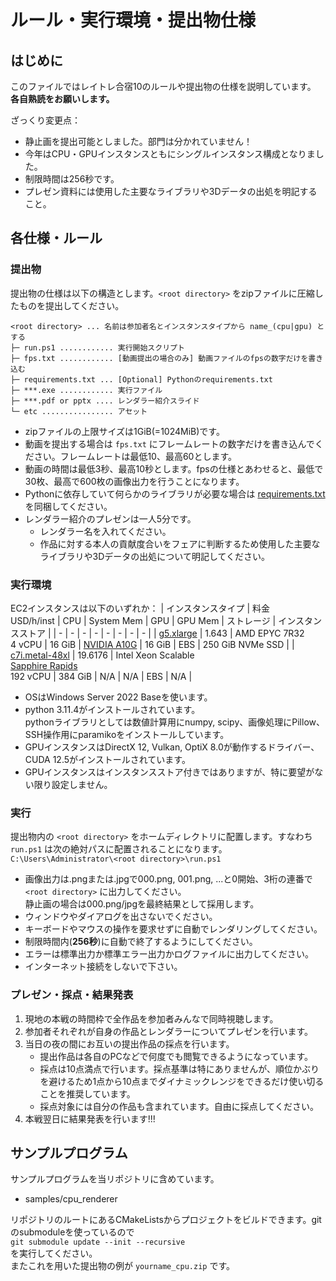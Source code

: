# ルール・実行環境・提出物仕様

## はじめに
このファイルではレイトレ合宿10のルールや提出物の仕様を説明しています。\
**各自熟読をお願いします。**

ざっくり変更点：

- 静止画を提出可能としました。部門は分かれていません！
- 今年はCPU・GPUインスタンスともにシングルインスタンス構成となりました。
- 制限時間は256秒です。
- プレゼン資料には使用した主要なライブラリや3Dデータの出処を明記すること。


## 各仕様・ルール

### 提出物
提出物の仕様は以下の構造とします。`<root directory>` をzipファイルに圧縮したものを提出してください。

```
<root directory> ... 名前は参加者名とインスタンスタイプから name_(cpu|gpu) とする
├─ run.ps1 ............ 実行開始スクリプト
├─ fps.txt ............ [動画提出の場合のみ] 動画ファイルのfpsの数字だけを書き込む
├─ requirements.txt ... [Optional] Pythonのrequirements.txt
├─ ***.exe ............ 実行ファイル
├─ ***.pdf or pptx .... レンダラー紹介スライド
└─ etc ................ アセット
```

- zipファイルの上限サイズは1GiB(=1024MiB)です。
- 動画を提出する場合は `fps.txt` にフレームレートの数字だけを書き込んでください。フレームレートは最低10、最高60とします。
- 動画の時間は最低3秒、最高10秒とします。fpsの仕様とあわせると、最低で30枚、最高で600枚の画像出力を行うことになります。
- Pythonに依存していて何らかのライブラリが必要な場合は [requirements.txt](https://note.nkmk.me/python-pip-install-requirements/) を同梱してください。
- レンダラー紹介のプレゼンは一人5分です。
  - レンダラー名を入れてください。
  - 作品に対する本人の貢献度合いをフェアに判断するため使用した主要なライブラリや3Dデータの出処について明記してください。

### 実行環境

EC2インスタンスは以下のいずれか：
| インスタンスタイプ | 料金<br/>USD/h/inst | CPU | System Mem | GPU | GPU Mem | ストレージ | インスタンスストア |
| - | - | - | - | - | - | - | - |
| [g5.xlarge](https://aws.amazon.com/jp/ec2/instance-types/g5/) | 1.643 | AMD EPYC 7R32<br>4 vCPU | 16 GiB | [NVIDIA A10G](https://www.nvidia.com/ja-jp/data-center/products/a10-gpu/) | 16 GiB | EBS | 250 GiB NVMe SSD |
| [c7i.metal-48xl](https://aws.amazon.com/jp/ec2/instance-types/c7i/) | 19.6176 | Intel Xeon Scalable<br/>[Sapphire Rapids](https://www.intel.co.jp/content/www/jp/ja/products/docs/processors/xeon-accelerated/4th-gen-xeon-scalable-processors.html)<br>192 vCPU | 384 GiB | N/A | N/A | EBS | N/A |

- OSはWindows Server 2022 Baseを使います。
- python 3.11.4がインストールされています。\
  pythonライブラリとしては数値計算用にnumpy, scipy、画像処理にPillow、SSH操作用にparamikoをインストールしています。
- GPUインスタンスはDirectX 12, Vulkan, OptiX 8.0が動作するドライバー、CUDA 12.5がインストールされています。
- GPUインスタンスはインスタンスストア付きではありますが、特に要望がない限り設定しません。

### 実行

提出物内の `<root directory>` をホームディレクトリに配置します。すなわち `run.ps1` は次の絶対パスに配置されることになります。\
`C:\Users\Administrator\<root directory>\run.ps1`

- 画像出力は.pngまたは.jpgで000.png, 001.png, ...と0開始、3桁の連番で `<root directory>` に出力してください。\
  静止画の場合は000.png/jpgを最終結果として採用します。
- ウィンドウやダイアログを出さないでください。
- キーボードやマウスの操作を要求せずに自動でレンダリングしてください。
- 制限時間内(**256秒**)に自動で終了するようにしてください。
- エラーは標準出力か標準エラー出力かログファイルに出力してください。
- インターネット接続をしないで下さい。

### プレゼン・採点・結果発表
1. 現地の本戦の時間枠で全作品を参加者みんなで同時視聴します。
1. 参加者それぞれが自身の作品とレンダラーについてプレゼンを行います。
1. 当日の夜の間にお互いの提出作品の採点を行います。
   - 提出作品は各自のPCなどで何度でも閲覧できるようになっています。
   - 採点は10点満点で行います。採点基準は特にありませんが、順位かぶりを避けるため1点から10点までダイナミックレンジをできるだけ使い切ることを推奨しています。
   - 採点対象には自分の作品も含まれています。自由に採点してください。
1. 本戦翌日に結果発表を行います!!!



## サンプルプログラム

サンプルプログラムを当リポジトリに含めています。

- samples/cpu_renderer

リポジトリのルートにあるCMakeListsからプロジェクトをビルドできます。gitのsubmoduleを使っているので\
`git submodule update --init --recursive`\
を実行してください。\
またこれを用いた提出物の例が `yourname_cpu.zip` です。
